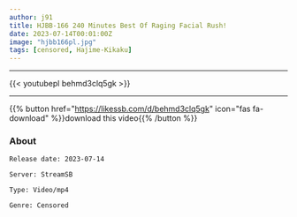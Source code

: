 ```yaml
---
author: j91
title: HJBB-166 240 Minutes Best Of Raging Facial Rush!
date: 2023-07-14T00:01:00Z
image: "hjbb166pl.jpg"
tags: [censored, Hajime-Kikaku]
---
```

___

{{< youtubepl behmd3clq5gk >}}
___

{{% button href="https://likessb.com/d/behmd3clq5gk" icon="fas fa-download" %}}download this video{{% /button %}}
### About

`Release date: 2023-07-14`

`Server: StreamSB`

`Type: Video/mp4`

`Genre:	Censored`